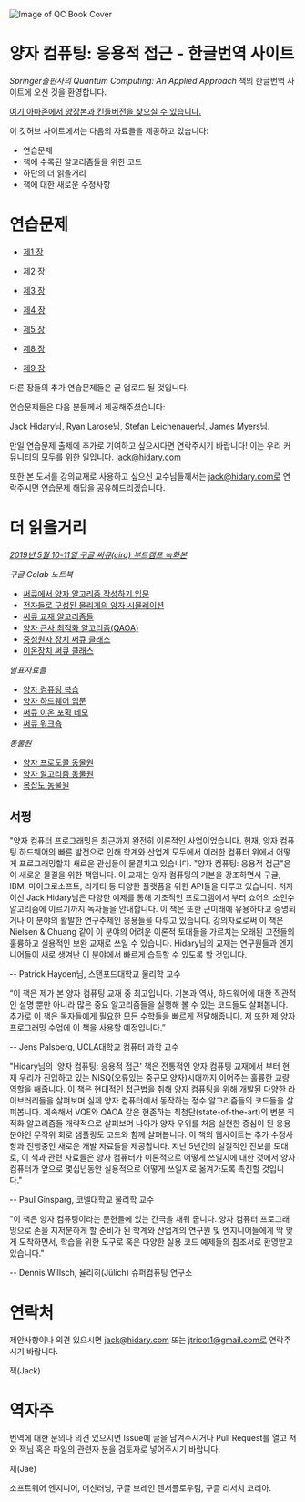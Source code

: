 ![Image of QC Book Cover](https://i.imgur.com/uqOxr86.png)

# 양자 컴퓨팅: 응용적 접근 - 한글번역 사이트

*Springer출판사의 Quantum Computing: An Applied Approach* 책의 한글번역 사이트에 오신 것을 환영합니다. 

[여기 아마존에서 양장본과 킨들버전을 찾으실 수 있습니다.](https://www.amazon.com/Quantum-Computing-Approach-Jack-Hidary-ebook/dp/B07X7NDFLZ/ref=tmm_kin_swatch_0?_encoding=UTF8&qid=&sr=)

이 깃허브 사이트에서는 다음의 자료들을 제공하고 있습니다:
  - 연습문제
  - 책에 수록된 알고리즘들을 위한 코드
  - 하단의 더 읽을거리 
  - 책에 대한 새로운 수정사항

# 연습문제

* [제1 장](./chapter01/problems/chapter01.pdf)

* [제2 장](./chapter02/problems/chapter02.pdf)

* [제3 장](./chapter03/problems/chapter03.pdf)

* [제4 장](./chapter04/problems/chapter04.pdf)

* [제5 장](./chapter05/problems/chapter05.pdf)

* [제8 장](./chapter08/problems/chapter08.pdf)

* [제9 장](./chapter09/problems/chapter09.pdf)

다른 장들의 추가 연습문제들은 곧 업로드 될 것입니다.

연습문제들은 다음 분들께서 제공해주셨습니다:  

Jack Hidary님, Ryan Larose님, Stefan Leichenauer님, James Myers님.  

만일 연습문제 출제에 추가로 기여하고 싶으시다면 연락주시기 바랍니다!  이는 우리 커뮤니티의 모두를 위한 일입니다.  jack@hidary.com 

또한 본 도서를 강의교재로 사용하고 싶으신 교수님들께서는 jack@hidary.com로 연락주시면 연습문제 해답을 공유해드리겠습니다. 

# 더 읽을거리

*[2019년 5월 10-11일 구글 써큐(cirq) 부트캠프 녹화본](https://drive.google.com/corp/drive/folders/18cCJ_AJ-YeCmK0XwD3QbC1ppdUe99ykc)*

*구글 Colab 노트북*

* [써큐에서 양자 알고리즘 작성하기 입문](https://colab.research.google.com/drive/1mrDPc0HSBxgD_-wwif_gUGriM3VTNYoy#forceEdit=true&offline=true&sandboxMode=true)
* [전자들로 구성된 물리계의 양자 시뮬레이션](https://colab.research.google.com/drive/1-oQy0FTtio0P7wUCc3ge7PXlk7aWSAdM)
* [써큐 교재 알고리즘들](https://colab.research.google.com/drive/1X0H39CWQzx2uO9UGiokdseWsxt6ckxOw)
* [양자 근사 최적화 알고리즘(QAOA)](https://colab.research.google.com/drive/1caKw0lZ3ovdxKVQ4QxkSKgTRlQ7DxLJZ)
* [중성원자 장치 써큐 클래스](https://colab.research.google.com/drive/1pO5JrX_ieW8KAxHIqWG_viZSE_F7LDCz)
* [이온장치 써큐 클래스](https://colab.research.google.com/drive/1p_SLX83UzudhHLeZ6UXx_GAp67ElxMXW)

*발표자료들*

* [양자 컴퓨팅 복습](https://drive.google.com/file/d/1JPk_Isr3BzM7t1EZGW0jon2k-78Hn_W5/view?usp=sharing)
* [양자 하드웨어 입문](https://drive.google.com/file/d/1WSwXU_PVArN32tufvBIz2wp7kK2NPMbj/view?usp=sharing)
* [써큐 이온 포획 데모](https://drive.google.com/file/d/1Bl2VxY9_W1SQ2yp3HasKGz3ielDTSvFO/view?usp=sharing)
* [써큐 워크숍](https://drive.google.com/file/d/10CD0j-RFUV5S7sO6x2fOKauYvBqurzt7/view?usp=sharing)

*동물원*
* [양자 프로토콜 동물원](https://wiki.veriqloud.fr) 
* [양자 알고리즘 동물원](http://quantumalgorithmzoo.org/)
* [복잡도 동물원](https://complexityzoo.uwaterloo.ca/Complexity_Zoo)

## 서평

"양자 컴퓨터 프로그래밍은 최근까지 완전히 이론적인 사업이었습니다.
현재, 양자 컴퓨팅 하드웨어의 빠른 발전으로 인해 학계와 산업계 모두에서
이러한 컴퓨터 위에서 어떻게 프로그래밍할지 새로운 관심들이 물결치고 있습니다.
"양자 컴퓨팅: 응용적 접근"은 이 새로운 물결을 위한 책입니다.
이 교재는 양자 컴퓨팅의 기본을 강조하면서 구글, IBM, 마이크로소프트, 리게티 등 다양한 플랫폼을
위한 API들을 다루고 있습니다. 저자이신 Jack Hidary님은 다양한 예제를 통해 기초적인 프로그램에서
부터 쇼어의 소인수 알고리즘에 이르기까지 독자들을 안내합니다.
이 책은 또한 근미래에 유용하다고 증명되거나 이 분야의 활발한 연구주제인 응용들을 다루고 있습니다. 
강의자료로써 이 책은 Nielsen & Chuang 같이 이 분야의 어려운 이론적 토대들을 가르치는 
오래된 고전들의 훌륭하고 실용적인 보완 교재로 쓰일 수 있습니다.
Hidary님의 교재는 연구원들과 엔지니어들이 새로 생겨난 이 분야에서 빠르게 습득할 수 있도록
할 것입니다.

-- Patrick Hayden님, 스탠포드대학교 물리학 교수


“이 책은 제가 본 양자 컴퓨팅 교재 중 최고입니다. 기본과 역사, 하드웨어에 대한
직관적인 설명 뿐만 아니라 많은 중요 알고리즘들을 실행해 볼 수 있는 코드들도 살펴봅니다.
추가로 이 책은 독자들에게 필요한 모든 수학들을 빠르게 전달해줍니다.
저 또한 제 양자 프로그래밍 수업에 이 책을 사용할 예정입니다.”
 
-- Jens Palsberg, UCLA대학교 컴퓨터 과학 교수


"Hidary님의 '양자 컴퓨팅: 응용적 접근' 책은 전통적인 양자 컴퓨팅 교재에서 부터
현재 우리가 진입하고 있는 NISQ(오류있는 중규모 양자)시대까지 이어주는 훌륭한
교량역할을 해줍니다. 이 책은 현대적인 접근법을 취해 양자 컴퓨팅을 위해 개발된 
다양한 라이브러리들을 살펴보며 실제 양자 컴퓨터에서 동작하는
정수 알고리즘들의 코드들을 살펴봅니다. 
계속해서 VQE와 QAOA 같은 현존하는 최첨단(state-of-the-art)의 변분 최적화 알고리즘들
개략적으로 살펴보며 나아가 양자 우위를 처음 실현한 중심이 된 응용 분야인
무작위 회로 샘플링도 코드와 함께 살펴봅니다.
이 책의 웹사이트는 추가 수정사항과 진행중인 새로운 개발 자료들을 제공합니다.
지난 5년간의 실질적인 진보를 토대로, 이 책과 관련 자료들은 
양자 컴퓨터가 이론적으로 어떻게 쓰일지에 대한 것에서
양자 컴퓨터가 앞으로 몇십년동안 실용적으로 어떻게 쓰일지로 옮겨가도록 촉진할 것입니다."

-- Paul Ginsparg, 코넬대학교 물리학 교수 

"이 책은 양자 컴퓨팅이라는 문헌들에 있는 간극을 채워 줍니다. 
양자 컴퓨터 프로그래밍으로 손을 지저분하게 할 준비가 된 학계와 산업계의 연구원 및 엔지니어들에게
딱 맞게 도착하면서, 학습을 위한 도구로 혹은 다양한 실용 코드 예제들의 참조서로 환영받고 있습니다."

-- Dennis Willsch, 율리히(Jülich) 슈퍼컴퓨팅 연구소



# 연락처
  
제안사항이나 의견 있으시면 jack@hidary.com 또는 jtricot1@gmail.com로 연락주시기 바랍니다.
  
잭(Jack)

# 역자주

번역에 대한 문의나 의견 있으시면 Issue에 글을 남겨주시거나 Pull Request를 열고 저와 잭님 혹은 파일의 관련자 분을 검토자로 넣어주시기 바랍니다.

재(Jae)

소프트웨어 엔지니어, 머신러닝,
구글 브레인 텐서플로우팀,
구글 리서치 코리아.
